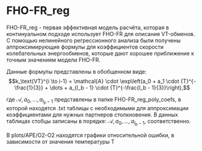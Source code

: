 # FHO-FR_reg
FHO-FR_reg - первая эффективная модель расчёта, которая в континуальном подходе использует FHO-FR для описания VT-обменов. С помощью нелинейного регрессионного анализа были получены аппроксимирующие формулы для коэффициентов скорости колебательных энергообменов, которые дают хорошее приближение к точным значениям модели FHO-FR.

Данные формулы представлены в обобщенном виде:
$$k_\text{VT}^{i \to i-1} = \mathcal{A} \cdot \exp\left(a_0 + a_1 \cdot {T}^{-\frac{1}{3}} + \dots + a_{l_b - 1} \cdot {T}^{-\frac{l_b - 1}{3}}\right),$$

где $\mathcal{A}, a_0, ..., a_{l_b - 1}$ представлены в папке FHO-FR_reg_poly_coefs, в которой находятся .txt таблицы с необходимыми для аппроксимации коэффициентами для нужных партнеров столкновения. В данных таблицах стобцы записаны в порядке: $\mathcal{A}, a_0, ..., a_{l_b - 1}$, соответственно.

В plots/APE/O2-O2 находятся графики относительной ошибки, в зависимости от значения температуры T  

